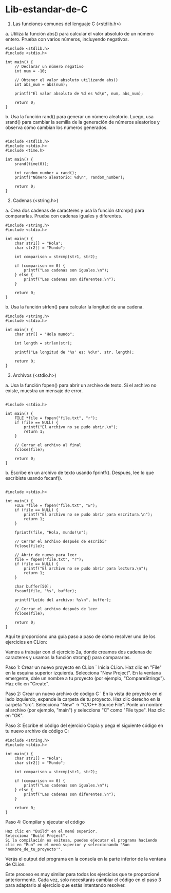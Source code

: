 # Lib-estandar-de-C

1. Las funciones comunes del lenguaje C (<stdlib.h>)

a. Utiliza la función abs() para calcular el valor absoluto de un número entero. Prueba con varios números, incluyendo negativos.
```
#include <stdlib.h>
#include <stdio.h>

int main() {
    // Declarar un número negativo
    int num = -10;

    // Obtener el valor absoluto utilizando abs()
    int abs_num = abs(num);

    printf("El valor absoluto de %d es %d\n", num, abs_num);

    return 0;
}
```
b. Usa la función rand() para generar un número aleatorio. Luego, usa srand() para cambiar la semilla de la generación de números aleatorios y observa cómo cambian los números generados.
```

#include <stdlib.h>
#include <stdio.h>
#include <time.h>

int main() {
    srand(time(0));

    int random_number = rand();
    printf("Número aleatorio: %d\n", random_number);

    return 0;
}
```
2. Cadenas (<string.h>)

a. Crea dos cadenas de caracteres y usa la función strcmp() para compararlas. Prueba con cadenas iguales y diferentes.
```
#include <string.h>
#include <stdio.h>

int main() {
    char str1[] = "Hola";
    char str2[] = "Mundo";

    int comparison = strcmp(str1, str2);

    if (comparison == 0) {
        printf("Las cadenas son iguales.\n");
    } else {
        printf("Las cadenas son diferentes.\n");
    }

    return 0;
}
```
b. Usa la función strlen() para calcular la longitud de una cadena.
```
#include <string.h>
#include <stdio.h>

int main() {
    char str[] = "Hola mundo";

    int length = strlen(str);

    printf("La longitud de '%s' es: %d\n", str, length);

    return 0;
}
```
3. Archivos (<stdio.h>)

a. Usa la función fopen() para abrir un archivo de texto. Si el archivo no existe, muestra un mensaje de error.
```

#include <stdio.h>

int main() {
    FILE *file = fopen("file.txt", "r");
    if (file == NULL) {
        printf("El archivo no se pudo abrir.\n");
        return 1;
    }

    // Cerrar el archivo al final
    fclose(file);

    return 0;
}
```
b. Escribe en un archivo de texto usando fprintf(). Después, lee lo que escribiste usando fscanf().
```

#include <stdio.h>

int main() {
    FILE *file = fopen("file.txt", "w");
    if (file == NULL) {
        printf("El archivo no se pudo abrir para escritura.\n");
        return 1;
    }

    fprintf(file, "Hola, mundo!\n");

    // Cerrar el archivo después de escribir
    fclose(file);

    // Abrir de nuevo para leer
    file = fopen("file.txt", "r");
    if (file == NULL) {
        printf("El archivo no se pudo abrir para lectura.\n");
        return 1;
    }

    char buffer[50];
    fscanf(file, "%s", buffer);

    printf("Leído del archivo: %s\n", buffer);

    // Cerrar el archivo después de leer
    fclose(file);

    return 0;
}
```
Aquí te proporciono una guía paso a paso de cómo resolver uno de los ejercicios en CLion:

Vamos a trabajar con el ejercicio 2a, donde creamos dos cadenas de caracteres y usamos la función strcmp() para compararlas.

Paso 1: Crear un nuevo proyecto en CLion
`
    Inicia CLion.
    Haz clic en "File" en la esquina superior izquierda.
    Selecciona "New Project".
    En la ventana emergente, dale un nombre a tu proyecto (por ejemplo, "CompareStrings").
    Haz clic en "Create".

Paso 2: Crear un nuevo archivo de código C
`
    En la vista de proyecto en el lado izquierdo, expande la carpeta de tu proyecto.
    Haz clic derecho en la carpeta "src".
    Selecciona "New" -> "C/C++ Source File".
    Ponle un nombre al archivo (por ejemplo, "main") y selecciona "C" como "File type".
    Haz clic en "OK".

Paso 3: Escribe el código del ejercicio Copia y pega el siguiente código en tu nuevo archivo de código C:
```
#include <string.h>
#include <stdio.h>

int main() {
    char str1[] = "Hola";
    char str2[] = "Mundo";

    int comparison = strcmp(str1, str2);

    if (comparison == 0) {
        printf("Las cadenas son iguales.\n");
    } else {
        printf("Las cadenas son diferentes.\n");
    }

    return 0;
}
```
Paso 4: Compilar y ejecutar el código

    Haz clic en "Build" en el menú superior.
    Selecciona "Build Project".
    Si la compilación es exitosa, puedes ejecutar el programa haciendo clic en "Run" en el menú superior y seleccionando "Run 'nombre_de_tu_proyecto'".

Verás el output del programa en la consola en la parte inferior de la ventana de CLion.

Este proceso es muy similar para todos los ejercicios que te proporcioné anteriormente. Cada vez, solo necesitarás cambiar el código en el paso 3 para adaptarlo al ejercicio que estás intentando resolver.
